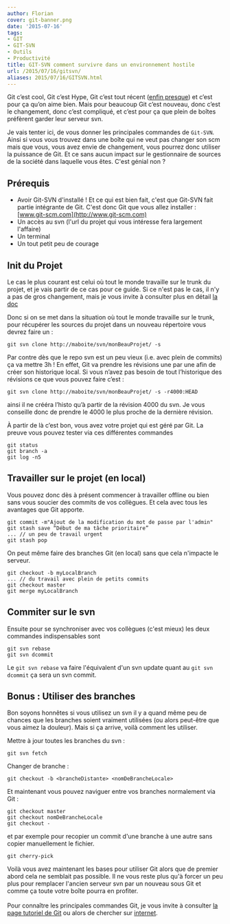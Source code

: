 ```yaml
---
author: Florian
cover: git-banner.png
date: '2015-07-16'
tags:
- GIT
- GIT-SVN
- Outils
- Productivité
title: GIT-SVN comment survivre dans un environnement hostile
url: /2015/07/16/gitsvn/
aliases: 2015/07/16/GITSVN.html
---
```



Git c’est cool, Git c’est Hype, Git c’est tout récent ([enfin presque](http://git-scm.com/book/fr/v1/D%C3%A9marrage-rapide-Une-rapide-histoire-de-Git)) et c’est pour ça qu’on aime bien.
Mais pour beaucoup Git c’est nouveau, donc c’est le changement, donc c’est compliqué, et c’est pour ça que plein de boîtes préfèrent garder leur serveur svn.

Je vais tenter ici, de vous donner les principales commandes de `Git-SVN`. Ainsi si vous vous trouvez dans une boîte qui ne veut pas changer son scm mais que vous, vous avez envie de changement,
vous pourrez donc utiliser la puissance de Git.
Et ce sans aucun impact sur le gestionnaire de sources de la société dans laquelle vous êtes. C'est génial non ?



## Prérequis

- Avoir Git-SVN d'installé ! Et ce qui est bien fait, c'est que Git-SVN fait partie intégrante de Git. C'est donc Git que vous allez installer : [www.git-scm.com](http://www.git-scm.com)
- Un accès au svn (l'url du projet qui vous intéresse fera largement l'affaire)
- Un terminal
- Un tout petit peu de courage


## Init du Projet
Le cas le plus courant est celui où tout le monde travaille sur le trunk du projet, et je vais partir de ce cas pour ce guide.
Si ce n'est pas le cas, il n'y a pas de gros changement, mais je vous invite à consulter plus en détail [la doc](https://git-scm.com/docs/git-svn)


Donc si on se met dans la situation où tout le monde travaille sur le trunk, pour récupérer les sources du projet dans un nouveau répertoire vous devrez faire un :

    git svn clone http://maboite/svn/monBeauProjet/ -s

Par contre dès que le repo svn est un peu vieux (i.e. avec plein de commits) ça va mettre 3h ! En effet, Git va prendre les révisions une par une afin de créer son historique local.
Si vous n’avez pas besoin de tout l’historique des révisions ce que vous pouvez faire c’est :

    git svn clone http://maboite/svn/monBeauProjet/ -s -r4000:HEAD

ainsi il ne crééra l’histo qu’à partir de la révision 4000 du svn. Je vous conseille donc de prendre le 4000 le plus proche de la dernière révision.

À partir de là c’est bon, vous avez votre projet qui est géré par Git. La preuve vous pouvez tester via ces différentes commandes

    git status
    git branch -a
    git log -n5


## Travailler sur le projet (en local)
Vous pouvez donc dès à présent commencer à travailler offline ou bien sans vous soucier des commits de vos collègues.
Et cela avec tous les avantages que Git apporte.

    git commit -m"Ajout de la modification du mot de passe par l'admin"
    git stash save “Début de ma tâche prioritaire”
    ... // un peu de travail urgent
    git stash pop

On peut même faire des branches Git (en local) sans que cela n'impacte le serveur.

    git checkout -b myLocalBranch
    ... // du travail avec plein de petits commits
    git checkout master
    git merge myLocalBranch


## Commiter sur le svn
Ensuite pour se synchroniser avec vos collègues (c'est mieux) les deux commandes indispensables sont

    git svn rebase
    git svn dcommit

Le `git svn rebase` va faire l'équivalent d'un svn update quant au `git svn dcommit` ça sera un svn commit.


## Bonus : Utiliser des branches
Bon soyons honnêtes si vous utilisez un svn il y a quand même peu de chances que les branches soient vraiment utilisées (ou alors peut-être que vous aimez la douleur). Mais si ça arrive, voilà comment les utiliser.

Mettre à jour toutes les branches du svn :

    git svn fetch

Changer de branche :

    git checkout -b <brancheDistante> <nomDeBrancheLocale>

Et maintenant vous pouvez naviguer entre vos branches normalement via Git  :

    git checkout master
    git checkout nomDeBrancheLocale
    git checkout -

et par exemple pour recopier un commit d'une branche à une autre sans copier manuellement le fichier.

    git cherry-pick


Voilà vous avez maintenant les bases pour utiliser Git alors que de premier abord cela ne semblait pas possible.
Il ne vous reste plus qu'à forcer un peu plus pour remplacer l'ancien serveur svn par un nouveau sous Git et comme ça toute votre boîte pourra en profiter.
<br/>
<br/>
Pour connaître les principales commandes Git, je vous invite à consulter [la page tutoriel de Git](http://git-scm.com/docs/gittutorial) ou alors de chercher sur [internet](http://lmgtfy.com/?q=git+commands).
